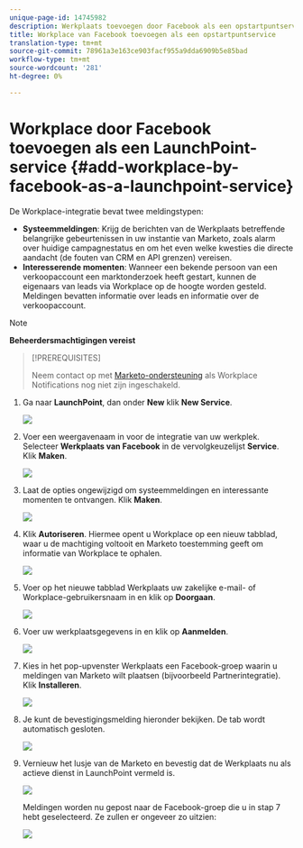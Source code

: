 ```yaml
---
unique-page-id: 14745982
description: Werkplaats toevoegen door Facebook als een opstartpuntservice - Marketo Docs - Productdocumentatie
title: Workplace van Facebook toevoegen als een opstartpuntservice
translation-type: tm+mt
source-git-commit: 78961a3e163ce903facf955a9dda6909b5e85bad
workflow-type: tm+mt
source-wordcount: '281'
ht-degree: 0%

---
```



# Workplace door Facebook toevoegen als een LaunchPoint-service {#add-workplace-by-facebook-as-a-launchpoint-service}

De Workplace-integratie bevat twee meldingstypen:

* **Systeemmeldingen**: Krijg de berichten van de Werkplaats betreffende belangrijke gebeurtenissen in uw instantie van Marketo, zoals alarm over huidige campagnestatus en om het even welke kwesties die directe aandacht (de fouten van CRM en API grenzen) vereisen.
* **Interesserende momenten**: Wanneer een bekende persoon van een verkoopaccount een marktonderzoek heeft gestart, kunnen de eigenaars van leads via Workplace op de hoogte worden gesteld. Meldingen bevatten informatie over leads en informatie over de verkoopaccount.

>[!NOTE]
>
>**Beheerdersmachtigingen vereist**

>[!PREREQUISITES]
>
>Neem contact op met [Marketo-ondersteuning](https://nation.marketo.com/t5/Support/ct-p/Support) als Workplace Notifications nog niet zijn ingeschakeld.

1. Ga naar **LaunchPoint**, dan onder **New** klik **New Service**.

   ![](assets/image2017-11-27-14-3a13-3a18-1.png)

1. Voer een weergavenaam in voor de integratie van uw werkplek. Selecteer **Werkplaats van Facebook** in de vervolgkeuzelijst **Service**. Klik **Maken**.

   ![](assets/newservice.png)

1. Laat de opties ongewijzigd om systeemmeldingen en interessante momenten te ontvangen. Klik **Maken**.

   ![](assets/create.png)

1. Klik **Autoriseren**. Hiermee opent u Workplace op een nieuw tabblad, waar u de machtiging voltooit en Marketo toestemming geeft om informatie van Workplace te ophalen.

   ![](assets/authorize.png)

1. Voer op het nieuwe tabblad Werkplaats uw zakelijke e-mail- of Workplace-gebruikersnaam in en klik op **Doorgaan**.

   ![](assets/workplacelogin.png)

1. Voer uw werkplaatsgegevens in en klik op **Aanmelden**.

   ![](assets/workplacelogininfo.png)

1. Kies in het pop-upvenster Werkplaats een Facebook-groep waarin u meldingen van Marketo wilt plaatsen (bijvoorbeeld Partnerintegratie). Klik **Installeren**.

   ![](assets/installmarketo.png)

1. Je kunt de bevestigingsmelding hieronder bekijken. De tab wordt automatisch gesloten.

   ![](assets/success.png)

1. Vernieuw het lusje van de Marketo en bevestig dat de Werkplaats nu als actieve dienst in LaunchPoint vermeld is.

   ![](assets/confirm.png)

   Meldingen worden nu gepost naar de Facebook-groep die u in stap 7 hebt geselecteerd. Ze zullen er ongeveer zo uitzien:

   ![](assets/example.png)
